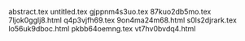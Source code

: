 abstract.tex
untitled.tex
gjppnm4s3uo.tex
87kuo2db5mo.tex
7ljok0gglj8.html
q4p3vjfh69.tex
9on4ma24m68.html
s0ls2djrark.tex
lo56uk9dboc.html
pkbb64oemng.tex
vt7hv0bvdq4.html